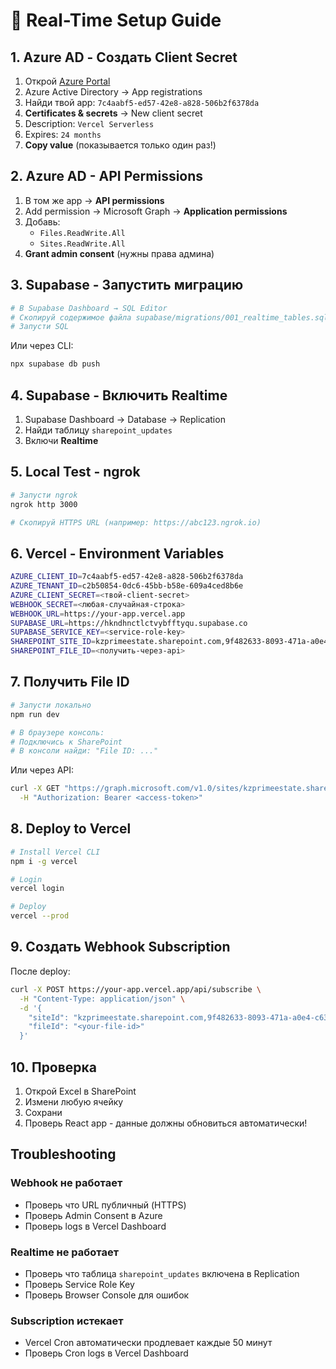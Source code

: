 # 🚀 Real-Time Setup Guide

## 1. Azure AD - Создать Client Secret

1. Открой [Azure Portal](https://portal.azure.com)
2. Azure Active Directory → App registrations
3. Найди твой app: `7c4aabf5-ed57-42e8-a828-506b2f6378da`
4. **Certificates & secrets** → New client secret
5. Description: `Vercel Serverless`
6. Expires: `24 months`
7. **Copy value** (показывается только один раз!)

## 2. Azure AD - API Permissions

1. В том же app → **API permissions**
2. Add permission → Microsoft Graph → **Application permissions**
3. Добавь:
   - `Files.ReadWrite.All`
   - `Sites.ReadWrite.All`
4. **Grant admin consent** (нужны права админа)

## 3. Supabase - Запустить миграцию

```bash
# В Supabase Dashboard → SQL Editor
# Скопируй содержимое файла supabase/migrations/001_realtime_tables.sql
# Запусти SQL
```

Или через CLI:
```bash
npx supabase db push
```

## 4. Supabase - Включить Realtime

1. Supabase Dashboard → Database → Replication
2. Найди таблицу `sharepoint_updates`
3. Включи **Realtime**

## 5. Local Test - ngrok

```bash
# Запусти ngrok
ngrok http 3000

# Скопируй HTTPS URL (например: https://abc123.ngrok.io)
```

## 6. Vercel - Environment Variables

```bash
AZURE_CLIENT_ID=7c4aabf5-ed57-42e8-a828-506b2f6378da
AZURE_TENANT_ID=c2b50854-0dc6-45bb-b58e-609a4ced8b6e
AZURE_CLIENT_SECRET=<твой-client-secret>
WEBHOOK_SECRET=<любая-случайная-строка>
WEBHOOK_URL=https://your-app.vercel.app
SUPABASE_URL=https://hkndhnctlctvybfftyqu.supabase.co
SUPABASE_SERVICE_KEY=<service-role-key>
SHAREPOINT_SITE_ID=kzprimeestate.sharepoint.com,9f482633-8093-471a-a0e4-c6353a265373,df166f91-e314-4b9b-87a7-cbd2e26f2c1c
SHAREPOINT_FILE_ID=<получить-через-api>
```

## 7. Получить File ID

```bash
# Запусти локально
npm run dev

# В браузере консоль:
# Подключись к SharePoint
# В консоли найди: "File ID: ..."
```

Или через API:
```bash
curl -X GET "https://graph.microsoft.com/v1.0/sites/kzprimeestate.sharepoint.com,9f482633-8093-471a-a0e4-c6353a265373,df166f91-e314-4b9b-87a7-cbd2e26f2c1c/drive/root:/UPLOADS/pipe_inspection.xlsm" \
  -H "Authorization: Bearer <access-token>"
```

## 8. Deploy to Vercel

```bash
# Install Vercel CLI
npm i -g vercel

# Login
vercel login

# Deploy
vercel --prod
```

## 9. Создать Webhook Subscription

После deploy:

```bash
curl -X POST https://your-app.vercel.app/api/subscribe \
  -H "Content-Type: application/json" \
  -d '{
    "siteId": "kzprimeestate.sharepoint.com,9f482633-8093-471a-a0e4-c6353a265373,df166f91-e314-4b9b-87a7-cbd2e26f2c1c",
    "fileId": "<your-file-id>"
  }'
```

## 10. Проверка

1. Открой Excel в SharePoint
2. Измени любую ячейку
3. Сохрани
4. Проверь React app - данные должны обновиться автоматически!

## Troubleshooting

### Webhook не работает
- Проверь что URL публичный (HTTPS)
- Проверь Admin Consent в Azure
- Проверь logs в Vercel Dashboard

### Realtime не работает
- Проверь что таблица `sharepoint_updates` включена в Replication
- Проверь Service Role Key
- Проверь Browser Console для ошибок

### Subscription истекает
- Vercel Cron автоматически продлевает каждые 50 минут
- Проверь Cron logs в Vercel Dashboard
